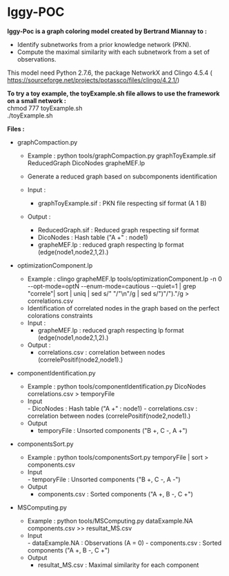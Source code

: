 # Iggy-POC 
**Iggy-Poc is a graph coloring model created by Bertrand Miannay to :**
- Identify subnetworks from a prior knowledge network (PKN).
- Compute the maximal similarity with each subnetwork from a set of observations.

This model need Python 2.7.6, the package NetworkX and Clingo 4.5.4 ( https://sourceforge.net/projects/potassco/files/clingo/4.2.1/)

 **To try a toy example, the toyExample.sh file allows to use the framework on a small network :**   
    chmod 777 toyExample.sh    
    ./toyExample.sh

**Files :**

-  graphCompaction.py
    - Example : python tools/graphCompaction.py graphToyExample.sif ReducedGraph DicoNodes grapheMEF.lp

    - Generate a reduced graph based on subcomponents identification
    - Input : 
        - graphToyExample.sif : PKN file respecting sif format (A  1   B)
    - Output : 
        - ReducedGraph.sif : Reduced graph respecting sif format
        - DicoNodes :  Hash table  ("A +" : node1)
        - grapheMEF.lp : reduced graph respecting lp format (edge(node1,node2,1,2).)

- optimizationComponent.lp
    - Example : clingo grapheMEF.lp tools/optimizationComponent.lp -n 0 --opt-mode=optN --enum-mode=cautious --quiet=1 | grep "correle"| sort | uniq | sed s/" "/"\n"/g | sed s/")"/")."/g > correlations.csv
    - Identification of correlated nodes in the graph based on the perfect colorations constraints
    - Input : 
        - grapheMEF.lp : reduced graph respecting lp format (edge(node1,node2,1,2).)
    - Output : 
        - correlations.csv : correlation between nodes (correlePositif(node2,node1).)
    
    
- componentIdentification.py 
    - Example : python tools/componentIdentification.py  DicoNodes correlations.csv > temporyFile
    - Input   
           - DicoNodes : Hash table  ("A +" : node1)
           - correlations.csv : correlation between nodes (correlePositif(node2,node1).)
    - Output
        - temporyFile : Unsorted components ("B +, C -, A +")
    
- componentsSort.py
    - Example : python tools/componentsSort.py temporyFile | sort > components.csv
    - Input   
           - temporyFile : Unsorted components ("B +, C -, A -")
    - Output
        - components.csv : Sorted components ("A +, B -, C +")

- MSComputing.py
    - Example : python tools/MSComputing.py dataExample.NA components.csv >> resultat_MS.csv
    - Input   
           - dataExample.NA : Observations (A = 0)
           - components.csv : Sorted components ("A +, B -, C +")
    - Output
        - resultat_MS.csv : Maximal similarity for each component


